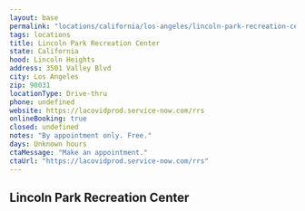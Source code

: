 ```yaml
---
layout: base
permalink: "locations/california/los-angeles/lincoln-park-recreation-center/"
tags: locations
title: Lincoln Park Recreation Center
state: California
hood: Lincoln Heights
address: 3501 Valley Blvd
city: Los Angeles
zip: 90031
locationType: Drive-thru
phone: undefined
website: https://lacovidprod.service-now.com/rrs
onlineBooking: true
closed: undefined
notes: "By appointment only. Free."
days: Unknown hours
ctaMessage: "Make an appointment."
ctaUrl: "https://lacovidprod.service-now.com/rrs"
---
```

## Lincoln Park Recreation Center